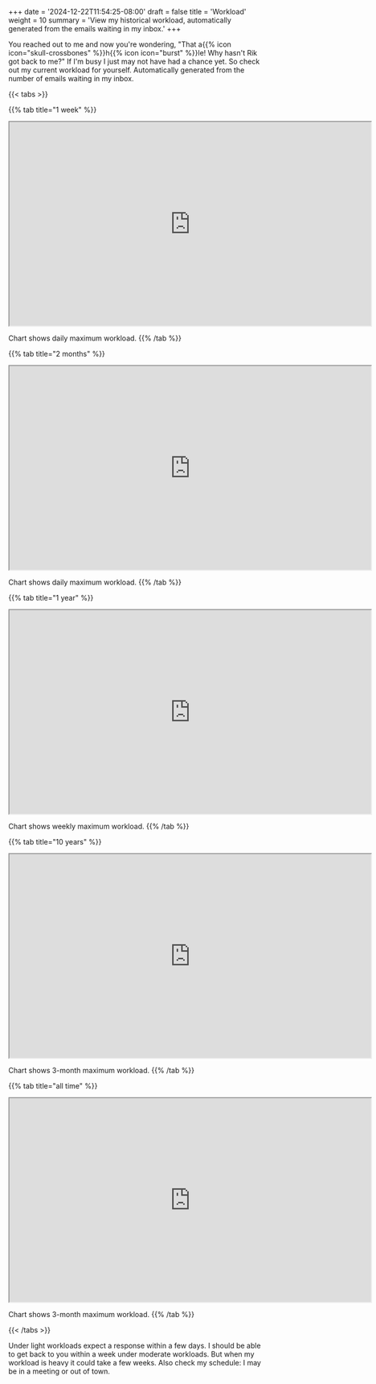 +++
date = '2024-12-22T11:54:25-08:00'
draft = false
title = 'Workload'
weight = 10
summary = 'View my historical workload, automatically generated from the emails waiting in my inbox.'
+++


You reached out to me and now you're wondering, "That a{{% icon icon="skull-crossbones" %}}h{{% icon icon="burst" %}}le! Why hasn't Rik got back to me?"  If I'm busy I just may not have had a chance yet.  So check out my current workload for yourself.  Automatically generated from the number of emails waiting in my inbox.

{{< tabs >}}

<!-- for embed code: Google Drive on web > double-click image > Open in new window > Embed item... [Rik, 2024-12-23] -->

{{% tab title="1 week" %}}
<iframe src="https://drive.google.com/file/d/10OjnUTLgN2oJVSwtxKNhNCpumJW4P038/preview" width="720" height="405" allow="autoplay"></iframe>

Chart shows daily maximum workload. 
{{% /tab %}}

{{% tab title="2 months" %}}
<iframe src="https://drive.google.com/file/d/109tit7HG_2U_HVCEkAJPaO8Patlb-Dbn/preview" width="720" height="405" allow="autoplay"></iframe>

Chart shows daily maximum workload. 
{{% /tab %}}

{{% tab title="1 year" %}}
<iframe src="https://drive.google.com/file/d/11PuT5Gdo7nfPBXkwcNn1xCNtgZzP1JH-/preview" width="720" height="405" allow="autoplay"></iframe>

Chart shows weekly maximum workload. 
{{% /tab %}}

{{% tab title="10 years" %}}
<iframe src="https://drive.google.com/file/d/11U7FtLED_vDaiFjaxSPg99OkknBwlOfW/preview" width="720" height="405" allow="autoplay"></iframe>

Chart shows 3-month maximum workload. 
{{% /tab %}}

{{% tab title="all time" %}}
<iframe src="https://drive.google.com/file/d/11TnjNff9DnS6UJnslzA4eCsuSy8gG3BS/preview" width="720" height="405" allow="autoplay"></iframe>

Chart shows 3-month maximum workload. 
{{% /tab %}}

{{< /tabs >}}

Under light workloads expect a response within a few days.  I should be able to get back to you within a week under moderate workloads.  But when my workload is heavy it could take a few weeks.  Also check my schedule: I may be in a meeting or out of town.
